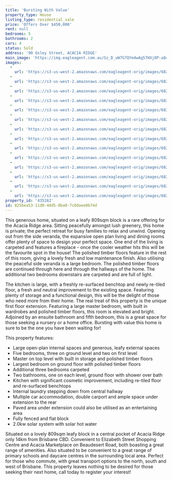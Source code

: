 ```yaml
---
title: 'Bursting With Value'
property_type: House
listing_type: residential_sale
price: 'Offers Over $450,000'
rent: null
bedrooms: 5
bathrooms: 2
cars: 4
status: Sold
address: '90 Oxley Street, ACACIA RIDGE'
main_image: 'https://img.eagleagent.com.au/Sz_D_uW7G7QYm4wAg57HXj8P-aQ=/1280x854/smart/https://s3-us-west-2.amazonaws.com/eagleagent-orig/images/6822387/130289858-image-M.jpg'
images:
  -
    url: 'https://s3-us-west-2.amazonaws.com/eagleagent-orig/images/6822400/130289858-image-N.jpg'
  -
    url: 'https://s3-us-west-2.amazonaws.com/eagleagent-orig/images/6822399/130289858-image-L.jpg'
  -
    url: 'https://s3-us-west-2.amazonaws.com/eagleagent-orig/images/6822398/130289858-image-K.jpg'
  -
    url: 'https://s3-us-west-2.amazonaws.com/eagleagent-orig/images/6822397/130289858-image-J.jpg'
  -
    url: 'https://s3-us-west-2.amazonaws.com/eagleagent-orig/images/6822396/130289858-image-I.jpg'
  -
    url: 'https://s3-us-west-2.amazonaws.com/eagleagent-orig/images/6822395/130289858-image-H.jpg'
  -
    url: 'https://s3-us-west-2.amazonaws.com/eagleagent-orig/images/6822394/130289858-image-G.jpg'
  -
    url: 'https://s3-us-west-2.amazonaws.com/eagleagent-orig/images/6822393/130289858-image-F.jpg'
  -
    url: 'https://s3-us-west-2.amazonaws.com/eagleagent-orig/images/6822392/130289858-image-E.jpg'
  -
    url: 'https://s3-us-west-2.amazonaws.com/eagleagent-orig/images/6822391/130289858-image-D.jpg'
  -
    url: 'https://s3-us-west-2.amazonaws.com/eagleagent-orig/images/6822390/130289858-image-C.jpg'
  -
    url: 'https://s3-us-west-2.amazonaws.com/eagleagent-orig/images/6822389/130289858-image-B.jpg'
  -
    url: 'https://s3-us-west-2.amazonaws.com/eagleagent-orig/images/6822388/130289858-image-A.jpg'
  -
    url: 'https://s3-us-west-2.amazonaws.com/eagleagent-orig/images/6822387/130289858-image-M.jpg'
property_id: '435262'
id: 825bea53-11d0-4dd5-8ba0-7c0daee0b74d
---
```

This generous home, situated on a leafy 809sqm block is a rare offering for the Acacia Ridge area. Sitting peacefully amongst lush greenery, this home is private; the perfect retreat for busy families to relax and unwind. Opening out from the side veranda, the expansive open plan living and dining rooms offer plenty of space to design your perfect space. One end of the living is carpeted and features a fireplace - once the cooler weather hits this will be the favourite spot in the house! The polished timber floors feature in the rest of this room, giving a lovely fresh and low maintenance finish. Also utilising the peaceful side veranda is a large bedroom. The polished timber floors are continued through here and through the hallways of the home. The additional two bedrooms downstairs are carpeted and are full of light.

The kitchen is large, with a freshly re-surfaced benchtop and newly re-tiled floor, a fresh and neutral improvement to the existing space. Featuring plenty of storage and a functional design, this will be the delight of those who need more from their home. The real treat of this property is the unique first floor extension. Featuring a large master bedroom, with built in wardrobes and polished timber floors, this room is elevated and bright. Adjoined by an ensuite bathroom and fifth bedroom, this is a great space for those seeking a nursery or a home office. Bursting with value this home is sure to be the one you have been waiting for!


This property features:

*  Large open-plan internal spaces and generous, leafy external spaces
*  Five bedrooms, three on ground level and two on first level
*  Master on top level with built in storage and polished timber floors
*  Largest bedroom on ground floor with polished timber floors
*  Additional three bedrooms carpeted
*  Two bathrooms, one on each level, ground floor with shower over bath
*  Kitchen with significant cosmetic improvement, including re-tiled floor and re-surfaced benchtops
*  Internal laundry stepping down from central hallway
*  Multiple car accommodation, double carport and ample space under extension to the rear
*  Paved area under extension could also be utilised as an entertaining area
*  Fully fenced and flat block
* 2.0kw solar system with solar hot water

Situated on a lovely 809sqm leafy block in a central pocket of Acacia Ridge only 14km from Brisbane CBD. Convenient to Elizabeth Street Shopping Centre and Acacia Marketplace on Beaudesert Road, both boasting a great range of amenities. Also situated to be convenient to a great range of primary schools and daycare centres in the surrounding local area. Perfect for those who commute, with great transport options to the north, south and west of Brisbane. This property leaves nothing to be desired for those seeking their next home, call today to register your interest!
